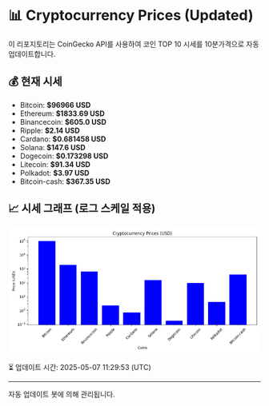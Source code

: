 
# 📊 Cryptocurrency Prices (Updated)

이 리포지토리는 CoinGecko API를 사용하여 코인 TOP 10 시세를 10분가격으로 자동 업데이트합니다.

## 💰 현재 시세
- Bitcoin: **$96966 USD**
- Ethereum: **$1833.69 USD**
- Binancecoin: **$605.0 USD**
- Ripple: **$2.14 USD**
- Cardano: **$0.681458 USD**
- Solana: **$147.6 USD**
- Dogecoin: **$0.173298 USD**
- Litecoin: **$91.34 USD**
- Polkadot: **$3.97 USD**
- Bitcoin-cash: **$367.35 USD**

## 📈 시세 그래프 (로그 스케일 적용)
![Crypto Prices](crypto_prices.png)

⏳ 업데이트 시간: 2025-05-07 11:29:53 (UTC)

---
자동 업데이트 봇에 의해 관리됩니다.
